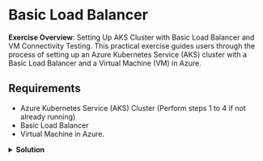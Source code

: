 # Basic Load Balancer

**Exercise Overview**: Setting Up AKS Cluster with Basic Load Balancer and VM Connectivity Testing. This practical exercise guides users through the process of setting up an Azure Kubernetes Service (AKS) cluster with a Basic Load Balancer and a Virtual Machine (VM) in Azure.

## Requirements

* Azure Kubernetes Service (AKS) Cluster (Perform steps 1 to 4 if not already running)
* Basic Load Balancer
* Virtual Machine in Azure.

<details>
<summary><b>Solution</b></summary>
<p>
### 1. Create Resource Group

Creates an Azure Resource Group for organizing and managing resources.

```bash
az group create --location westeurope --resource-group demo-weu-rg
```

### 2. Create Service Principal

Generates a Service Principal for AKS with the necessary permissions.

```bash
az ad sp create-for-rbac --skip-assignment -n "spn-aks"
```

### 3. Create Azure Kubernetes Service

**NOTE**: Replace placeholders in `--subscription`, `--service-principal`, and `--client-secret` with actual values.

Deploys an AKS cluster with specified configurations.

```bash
az aks create \
  --location westeurope \
  --subscription <Your-Subscription-ID> \
  --resource-group demo-weu-rg \
  --name <Your-AKS-Cluster-Name> \
  --ssh-key-value $HOME/.ssh/id_rsa.pub \
  --service-principal "<Your-Service-Principal-ID>" \
  --client-secret "<Your-Client-Secret>" \
  --network-plugin kubenet \
  --load-balancer-sku basic \
  --outbound-type loadBalancer \
  --node-vm-size Standard_B2s \
  --node-count 1 \
  --tags 'ENV=Demo' 'OWNER=Corporation Inc.'
```

### 4. Get Kubeconfig

Retrieves and merges the AKS cluster's kubeconfig into the local environment.

```bash
az aks get-credentials \
  --resource-group demo-weu-rg \
  --name <Your-AKS-Cluster-Name> \
  --admin
```

### 5. Create SSH RSA Keys

Generates SSH RSA keys for secure communication.

```bash
ssh-keygen -t rsa
```

### 6. Create Virtual Machine

**NOTE**: Replace placeholders in `--subscription` with actual values.

Provisions a Virtual Machine with specified configurations, and wait for the VM creation to complete.

```bash
az vm create \
  --location westeurope \
  --subscription <Your-Subscription-ID> \
  --resource-group demo-weu-rg \
  --name <Your-VM-Name> \
  --ssh-key-values $HOME/.ssh/id_rsa.pub \
  --admin-username devops \
  --image UbuntuLTS \
  --nsg-rule SSH \
  --public-ip-address-allocation static \
  --public-ip-sku Basic \
  --size Standard_B2s
```

## Testing

### 1. Add Default Rule in NSG for Port 8080

Configures a Network Security Group rule to allow inbound traffic on port 8080.

```bash
az network nsg rule create \
  --resource-group demo-weu-rg \
  --nsg-name <Your-VM-NSG-Name> \
  --name AllowAnyCustom8080Inbound \
  --priority 1011 \
  --source-address-prefixes "*" \
  --source-port-ranges "*" \
  --destination-address-prefixes '*' \
  --destination-port-ranges "8080" \
  --access Allow \
  --protocol Tcp 
```

### 2.Login via SSH to the VM and Run Netcat

Starts a netcat listener on the VM for testing connectivity.

```bash
nc -l 8080
```

### 3. Open a Second Terminal and Run Tcpdump to Inspect Packets

Captures and displays packets on port 8080 for analysis.

```bash
tcpdump -n -i eth0 port 8080
```

### 4. Deploy Example Pod

Deploys a temporary pod for testing within the AKS cluster.

```bash
kubectl run -it --rm busybox --image=busybox -- sh
```

### 5. Run Telnet Command from AKS Pod and Observe Tcpdump on VM

Tests network connectivity by initiating a telnet connection from the AKS pod to the VM on port 8080.

```bash
telnet <VM-IP-Address> 8080
```

## Clean Up

### 1. Remove all resources

Deletes the resource group and associated resources.

```bash
az group delete -n demo-weu-rg --yes --no-wait
```

</p>
</details>
